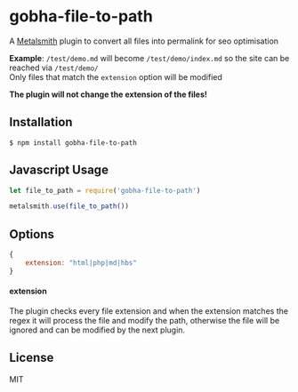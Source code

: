 # gobha-file-to-path

A [Metalsmith](www.metalsmith.io) plugin to convert all files into permalink for seo optimisation

**Example**: `/test/demo.md` will become `/test/demo/index.md` so the site can be reached via `/test/demo/`  
Only files that match the `extension` option will be modified  

**The plugin will not change the extension of the files!**

## Installation

	$ npm install gobha-file-to-path

## Javascript Usage

```js
let file_to_path = require('gobha-file-to-path')

metalsmith.use(file_to_path())
```

## Options

```js
{
	extension: "html|php|md|hbs"
}
```
#### extension

The plugin checks every file extension and when the extension matches the regex it will process the file and modify the path, otherwise the file will be ignored and can be modified by the next plugin.


## License
MIT